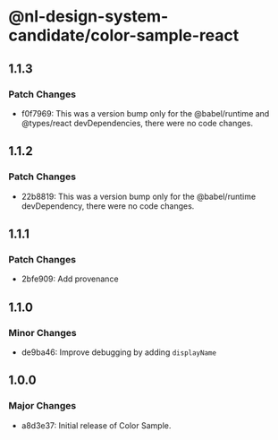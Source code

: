 # @nl-design-system-candidate/color-sample-react

## 1.1.3

### Patch Changes

- f0f7969: This was a version bump only for the @babel/runtime and @types/react devDependencies, there were no code changes.

## 1.1.2

### Patch Changes

- 22b8819: This was a version bump only for the @babel/runtime devDependency, there were no code changes.

## 1.1.1

### Patch Changes

- 2bfe909: Add provenance

## 1.1.0

### Minor Changes

- de9ba46: Improve debugging by adding `displayName`

## 1.0.0

### Major Changes

- a8d3e37: Initial release of Color Sample.
